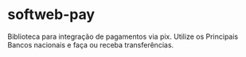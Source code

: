 # softweb-pay
Biblioteca para integração de pagamentos via pix. Utilize os Principais Bancos nacionais e faça ou receba transferências. 
